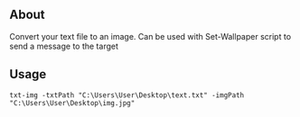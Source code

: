 ## About
Convert your text file to an image. Can be used with Set-Wallpaper script to send a message to the target 

## Usage
`txt-img -txtPath "C:\Users\User\Desktop\text.txt" -imgPath "C:\Users\User\Desktop\img.jpg"`
